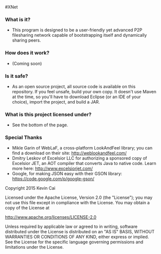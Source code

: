 #XNet

### What is it?
* This program is designed to be a user-friendly yet advanced P2P filesharing network capable of bootstrapping itself and dynamically sharing peers.

### How does it work?
* (Coming soon)

### Is it safe?
* As an open source project, all source code is available on this repository. If you feel unsafe, build your own copy. It doesn't use Maven at the time, so you'll have to download Eclipse (or an IDE of your choice), import the project, and build a JAR.

### What is this project licensed under?
* See the bottom of the page.

### Special Thanks
* Mikle Garin of WebLaF, a cross-platform LookAndFeel library; you can find a download on their site: http://weblookandfeel.com/
* Dmitry Leskov of Excelsior LLC for authorizing a sponsored copy of Excelsior JET, an AOT compiler that converts Java to native code. Learn more here: http://www.excelsiorjet.com/
* Google, for making JSON easy with their GSON library: https://code.google.com/p/google-gson/

Copyright 2015 Kevin Cai

Licensed under the Apache License, Version 2.0 (the "License");
you may not use this file except in compliance with the License.
You may obtain a copy of the License at

   http://www.apache.org/licenses/LICENSE-2.0

Unless required by applicable law or agreed to in writing, software
distributed under the License is distributed on an "AS IS" BASIS,
WITHOUT WARRANTIES OR CONDITIONS OF ANY KIND, either express or implied.
See the License for the specific language governing permissions and
limitations under the License.